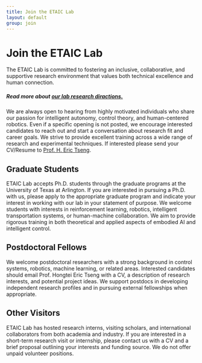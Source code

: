 ```yaml
---
title: Join the ETAIC Lab
layout: default
group: join
---
```


# Join the ETAIC Lab
The ETAIC Lab is committed to fostering an inclusive, collaborative, and supportive research environment that values both technical excellence and human connection.
##### Read more about [our lab research diractions.](/research/)

We are always open to hearing from highly motivated individuals who share our passion for intelligent autonomy, control theory, and human-centered robotics. Even if a specific opening is not posted, we encourage interested candidates to reach out and start a conversation about research fit and career goals. We strive to provide excellent training across a wide range of research and experimental techniques. If interested please send your CV/Resume to [Prof. H. Eric Tseng](/contact).


## Graduate Students

ETAIC Lab accepts Ph.D. students through the graduate programs at the University of Texas at Arlington. If you are interested in pursuing a Ph.D. with us, please apply to the appropriate graduate program and indicate your interest in working with our lab in your statement of purpose. We welcome students with interests in reinforcement learning, robotics, intelligent transportation systems, or human-machine collaboration. We aim to provide rigorous training in both theoretical and applied aspects of embodied AI and intelligent control.


## Postdoctoral Fellows

We welcome postdoctoral researchers with a strong background in control systems, robotics, machine learning, or related areas. Interested candidates should email Prof. Hongtei Eric Tseng with a CV, a description of research interests, and potential project ideas. We support postdocs in developing independent research profiles and in pursuing external fellowships when appropriate.

## Other Visitors

ETAIC Lab has hosted research interns, visiting scholars, and international collaborators from both academia and industry. If you are interested in a short-term research visit or internship, please contact us with a CV and a brief proposal outlining your interests and funding source. We do not offer unpaid volunteer positions.



